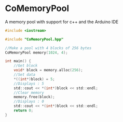 # CoMemoryPool
A memory pool with support for c++ and the Arduino  IDE

```C
#include <iostream>

#include "CoMemoryPool.hpp"

//Make a pool with 4 blocks of 256 bytes
CoMemoryPool memory(1024, 4);

int main() {
    //Get block
    void* block = memory.alloc(256);
    //Set data
    *((int*)block) = 5;
    //Displays : 5
    std::cout << *(int*)block << std::endl;  
    //Clear memory
    memory.free(block);
    //Displays : 0
    std::cout << *(int*)block << std::endl;  
    return 0;
}
```
